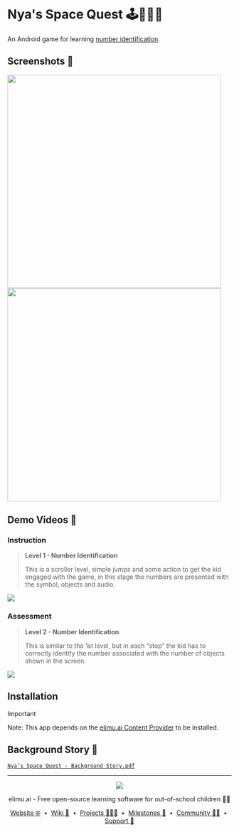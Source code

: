 # Nya's Space Quest 🕹👩🏽‍🚀

An Android game for learning [number identification](https://github.com/elimu-ai/wiki/blob/main/numeracy-skills/NUMBER_IDENTIFICATION.md).

## Screenshots 📸

<img width="480" src="https://user-images.githubusercontent.com/15718174/26873794-641bfbfc-4b7b-11e7-95ee-82b19b661ad5.png" />

<img width="480" src="https://user-images.githubusercontent.com/15718174/26873800-67dcc0c8-4b7b-11e7-83f5-38fc8881c3ca.png" />

## Demo Videos 🎥

### Instruction

> **Level 1 - Number Identification**
> 
> This is a scroller level, simple jumps and some action to get the kid engaged with the game, in this stage the numbers are presented with the symbol, objects and audio.

<kbd>[![](https://i.ytimg.com/vi/B4pLVIHeqTc/hqdefault.jpg)](https://youtu.be/B4pLVIHeqTc)</kbd>

### Assessment

> **Level 2 - Number Identification**
>
> This is similar to the 1st level, but in each “stop” the kid has to correctly identify the number associated with the number of objects shown in the screen.

<kbd>[![](https://i.ytimg.com/vi/EkkYc0g3npE/hqdefault.jpg)](https://youtu.be/EkkYc0g3npE)</kbd>

## Installation

> [!IMPORTANT]
> Note: This app depends on the [elimu.ai Content Provider](https://github.com/elimu-ai/content-provider) to be installed.

## Background Story 📎

[`Nya’s Space Quest - Background Story.pdf`](https://github.com/user-attachments/files/16119018/Nya.s.Space.Quest.-.Background.Story.pdf)

---

<p align="center">
  <img src="https://github.com/elimu-ai/webapp/blob/main/src/main/webapp/static/img/logo-text-256x78.png" />
</p>
<p align="center">
  elimu.ai - Free open-source learning software for out-of-school children 🚀✨
</p>
<p align="center">
  <a href="https://elimu.ai">Website 🌐</a>
  &nbsp;•&nbsp;
  <a href="https://github.com/elimu-ai/wiki#readme">Wiki 📃</a>
  &nbsp;•&nbsp;
  <a href="https://github.com/orgs/elimu-ai/projects?query=is%3Aopen">Projects 👩🏽‍💻</a>
  &nbsp;•&nbsp;
  <a href="https://github.com/elimu-ai/wiki/milestones">Milestones 🎯</a>
  &nbsp;•&nbsp;
  <a href="https://github.com/elimu-ai/wiki#open-source-community">Community 👋🏽</a>
  &nbsp;•&nbsp;
  <a href="https://www.drips.network/app/drip-lists/41305178594442616889778610143373288091511468151140966646158126636698">Support 💜</a>
</p>

